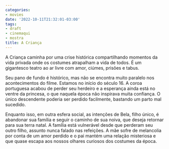 ```yaml
---
categories:
- movies
date: '2022-10-11T21:32:01-03:00'
tags:
- draft
- cinemaqui
- mostra
title: A Criança
---
```


A Criança caminha por uma crise histórica compartilhando momentos da vida privada onde os costumes atrapalham a vida de todos. É um gigantesco teatro ao ar livre com amor, ciúmes, prisões e tabus.

Seu pano de fundo é histórico, mas não se encontra muito paralelo nos acontecimentos do filme. Estamos no início do século 16. A coroa portuguesa acabou de perder seu herdeiro e a esperança ainda está no ventre da princesa, o que naquela época não inspirava muita confiança. O único descendente poderia ser perdido facilmente, bastando um parto mal sucedido.

Enquanto isso, em outra esfera social, as intenções de Bela, filho único, é abandonar sua família e seguir o caminho de sua noiva, que deseja retornar para sua terra natal. A família está vulnerável desde que perderam seu outro filho, assunto nunca falado nas refeições. A mãe sofre de melancolia por conta de um amor perdido e o pai mantém uma relação misteriosa e que quase escapa aos nossos olhares curiosos dos costumes da época.
